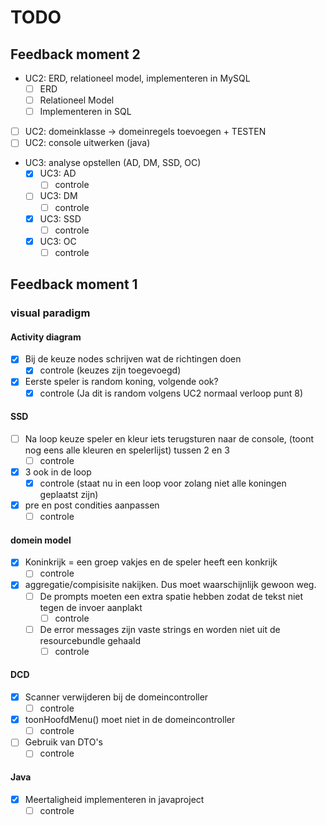 # TODO

## Feedback moment 2

- UC2: ERD, relationeel model, implementeren in MySQL
  - [ ] ERD
  - [ ] Relationeel Model
  - [ ] Implementeren in SQL
- [ ] UC2: domeinklasse -> domeinregels toevoegen + TESTEN
- [ ] UC2: console uitwerken (java)

- UC3: analyse opstellen (AD, DM, SSD, OC)
  - [x] UC3: AD
    - [ ] controle
  - [ ] UC3: DM
    - [ ] controle
  - [x] UC3: SSD
    - [ ] controle
  - [x] UC3: OC
    - [ ] controle

## Feedback moment 1

### visual paradigm

#### Activity diagram
- [x] Bij de keuze nodes schrijven wat de richtingen doen
    - [x] controle (keuzes zijn toegevoegd)
- [x] Eerste speler is random koning, volgende ook?
    - [x] controle (Ja dit is random volgens UC2 normaal verloop punt 8)

#### SSD

- [ ] Na loop keuze speler en kleur iets terugsturen naar de console, (toont nog eens alle kleuren en spelerlijst) tussen 2 en 3
    - [ ] controle
- [x] 3 ook in de loop
    - [x] controle (staat nu in een loop voor zolang niet alle koningen geplaatst zijn)
- [x] pre en post condities aanpassen
    - [ ] controle

#### domein model

- [x] Koninkrijk = een groep vakjes en de speler heeft een konkrijk
    - [ ] controle
- [x] aggregatie/compisisite nakijken. Dus moet waarschijnlijk gewoon weg.
    - [ ] De prompts moeten een extra spatie hebben zodat de tekst niet tegen de invoer aanplakt
        - [ ] controle
    - [ ] De error messages zijn vaste strings en worden niet uit de resourcebundle gehaald
        - [ ] controle

#### DCD

- [x] Scanner verwijderen bij de domeincontroller
    - [ ] controle
- [x] toonHoofdMenu() moet niet in de domeincontroller
    - [ ] controle
- [ ] Gebruik van DTO's
    - [ ] controle

#### Java

- [x] Meertaligheid implementeren in javaproject
    - [ ] controle
